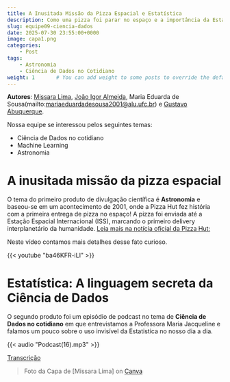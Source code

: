 ```yaml
---
title: A Inusitada Missão da Pizza Espacial e Estatística
description: Como uma pizza foi parar no espaço e a importância da Estatística para Ciência de Dados
slug: equipe09-ciencia-dados
date: 2025-07-30 23:55:00+0000
image: capa1.png
categories:
    - Post
tags:
    - Astronomia
    - Ciência de Dados no Cotidiano
weight: 1       # You can add weight to some posts to override the default sorting (date descending)
---
```


**Autores**: [Missara Lima](https://instagram.com/mislisialima), [João Igor Almeida](https://instagram.com/igoxrx), Maria Eduarda de Sousa(mailto:mariaeduardadesousa2001@alu.ufc.br) e [Gustavo Abuquerque](https://instagram.com/gusta._zzz). 

Nossa equipe se interessou pelos seguintes temas:

 - Ciência de Dados no cotidiano
 - Machine Learning
 - Astronomia
  
# A inusitada missão da pizza espacial

O tema do primeiro produto de divulgação científica é **Astronomia** e baseou-se em um acontecimento de 2001, onde a Pizza Hut fez história com a primeira entrega de pizza no espaço! A pizza foi enviada até a Estação Espacial Internacional (ISS), marcando o primeiro delivery interplanetário da humanidade. [Leia mais na notícia oficial da Pizza Hut:](https://spacenews.com/pizza-hut-becomes-first-company-in-history-to-deliver-pizza-to-residents-living-in-outer-space/?)

Neste vídeo contamos mais detalhes desse fato curioso.

{{< youtube "ba46KFR-iLI" >}}

# Estatística: A linguagem secreta da Ciência de Dados
O segundo produto foi um episódio de podcast no tema de **Ciência de Dados no cotidiano** em que entrevistamos a Professora Maria Jacqueline e falamos um pouco sobre o uso invisível da Estatistica no nosso dia a dia.


{{< audio "Podcast(16).mp3" >}}

[Transcrição](Podcast_16_transcript.txt)

> Foto da Capa de [Missara Lima] on [Canva](https://www.canva.com/design/DAGqj2ah43g/Xyipn8faRtlLMjTlPdz1pQ/)